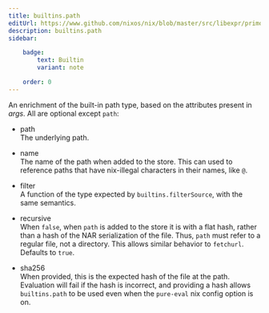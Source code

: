 ```yaml
---
title: builtins.path
editUrl: https://www.github.com/nixos/nix/blob/master/src/libexpr/primops.cc
description: builtins.path
sidebar:

    badge:
        text: Builtin
        variant: note

    order: 0
---
```


An enrichment of the built-in path type, based on the attributes
present in *args*. All are optional except `path`:

  - path\
    The underlying path.

  - name\
    The name of the path when added to the store. This can used to
    reference paths that have nix-illegal characters in their names,
    like `@`.

  - filter\
    A function of the type expected by `builtins.filterSource`,
    with the same semantics.

  - recursive\
    When `false`, when `path` is added to the store it is with a
    flat hash, rather than a hash of the NAR serialization of the
    file. Thus, `path` must refer to a regular file, not a
    directory. This allows similar behavior to `fetchurl`. Defaults
    to `true`.

  - sha256\
    When provided, this is the expected hash of the file at the
    path. Evaluation will fail if the hash is incorrect, and
    providing a hash allows `builtins.path` to be used even when the
    `pure-eval` nix config option is on.



